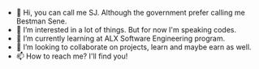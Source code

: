 - 👋 Hi, you can call me SJ. Although the government prefer calling me Bestman Sene.
- 👀 I’m interested in a lot of things. But for now I'm speaking codes.
- 🌱 I’m currently learning at ALX Software Engineering program.
- 💞️ I’m looking to collaborate on projects, learn and maybe earn as well.
- 📫 How to reach me? I'll find you! 
